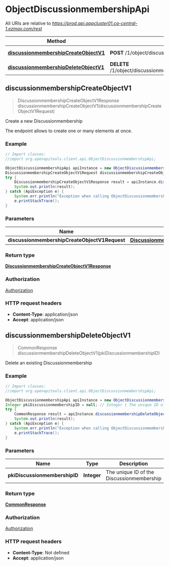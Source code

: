 # ObjectDiscussionmembershipApi

All URIs are relative to *https://prod.api.appcluster01.ca-central-1.ezmax.com/rest*

Method | HTTP request | Description
------------- | ------------- | -------------
[**discussionmembershipCreateObjectV1**](ObjectDiscussionmembershipApi.md#discussionmembershipCreateObjectV1) | **POST** /1/object/discussionmembership | Create a new Discussionmembership
[**discussionmembershipDeleteObjectV1**](ObjectDiscussionmembershipApi.md#discussionmembershipDeleteObjectV1) | **DELETE** /1/object/discussionmembership/{pkiDiscussionmembershipID} | Delete an existing Discussionmembership



## discussionmembershipCreateObjectV1

> DiscussionmembershipCreateObjectV1Response discussionmembershipCreateObjectV1(discussionmembershipCreateObjectV1Request)

Create a new Discussionmembership

The endpoint allows to create one or many elements at once.

### Example

```java
// Import classes:
//import org.openapitools.client.api.ObjectDiscussionmembershipApi;

ObjectDiscussionmembershipApi apiInstance = new ObjectDiscussionmembershipApi();
DiscussionmembershipCreateObjectV1Request discussionmembershipCreateObjectV1Request = new DiscussionmembershipCreateObjectV1Request(); // DiscussionmembershipCreateObjectV1Request | 
try {
    DiscussionmembershipCreateObjectV1Response result = apiInstance.discussionmembershipCreateObjectV1(discussionmembershipCreateObjectV1Request);
    System.out.println(result);
} catch (ApiException e) {
    System.err.println("Exception when calling ObjectDiscussionmembershipApi#discussionmembershipCreateObjectV1");
    e.printStackTrace();
}
```

### Parameters


Name | Type | Description  | Notes
------------- | ------------- | ------------- | -------------
 **discussionmembershipCreateObjectV1Request** | [**DiscussionmembershipCreateObjectV1Request**](DiscussionmembershipCreateObjectV1Request.md)|  |

### Return type

[**DiscussionmembershipCreateObjectV1Response**](DiscussionmembershipCreateObjectV1Response.md)

### Authorization

[Authorization](../README.md#Authorization)

### HTTP request headers

- **Content-Type**: application/json
- **Accept**: application/json


## discussionmembershipDeleteObjectV1

> CommonResponse discussionmembershipDeleteObjectV1(pkiDiscussionmembershipID)

Delete an existing Discussionmembership



### Example

```java
// Import classes:
//import org.openapitools.client.api.ObjectDiscussionmembershipApi;

ObjectDiscussionmembershipApi apiInstance = new ObjectDiscussionmembershipApi();
Integer pkiDiscussionmembershipID = null; // Integer | The unique ID of the Discussionmembership
try {
    CommonResponse result = apiInstance.discussionmembershipDeleteObjectV1(pkiDiscussionmembershipID);
    System.out.println(result);
} catch (ApiException e) {
    System.err.println("Exception when calling ObjectDiscussionmembershipApi#discussionmembershipDeleteObjectV1");
    e.printStackTrace();
}
```

### Parameters


Name | Type | Description  | Notes
------------- | ------------- | ------------- | -------------
 **pkiDiscussionmembershipID** | **Integer**| The unique ID of the Discussionmembership | [default to null]

### Return type

[**CommonResponse**](CommonResponse.md)

### Authorization

[Authorization](../README.md#Authorization)

### HTTP request headers

- **Content-Type**: Not defined
- **Accept**: application/json

